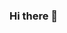### Hi there 👋

<!--
**Tranquil-ou/Tranquil-ou** is a ✨ _special_ ✨ repository because its `README.md` (this file) appears on your GitHub profile.

Here are some ideas to get you started:

- 🔭 I’m currently working on Frontend Development Lifecycle.
- 🌱 I’m currently learning Data Structure & Algorithms for building my logical skillset.
- 🤔 I’m looking for help with grabbing a Summer Intern
- 💬 Ask me about APIs & Automobiles anytine.
- 📫 How to reach me: E-Mail ID: prarit.agrawal@gmail.com | Mob. No.: 7895879299
-->
